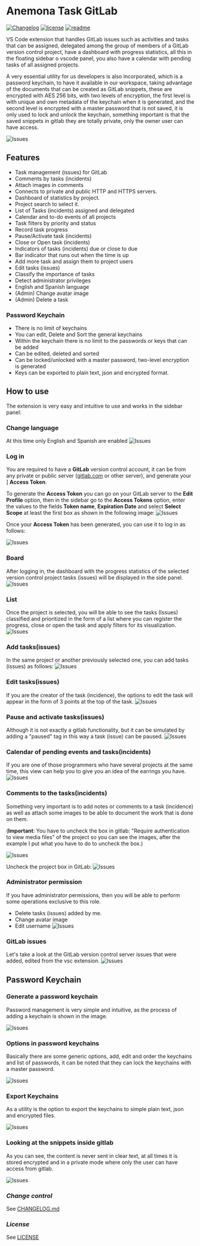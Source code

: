 # **Anemona Task GitLab**
[![Changelog](https://img.shields.io/badge/CHANGELOG-0.1.0-orange)](https://github.com/mygnet/anemona-task/blob/main/CHANGELOG.md)
[![license](https://img.shields.io/badge/LICENSE-MIT-blue)](https://github.com/mygnet/anemona-task/blob/main/LICENSE)
[![readme](https://img.shields.io/badge/README-Spanish-green)](README-es.md)

VS Code extension that handles GitLab issues such as activities and tasks that can be assigned, delegated among the group of members of a GitLab version control project, have a dashboard with progress statistics, all this in the floating sidebar o vscode panel, you also have a calendar with pending tasks of all assigned projects.

A very essential utility for us developers is also incorporated, which is a password keychain, to have it available in our workspace, taking advantage of the documents that can be created as GitLab snippets, these are encrypted with AES 256 bits, with two levels of encryption, the first level is with unique and own metadata of the keychain when it is generated, and the second level is encrypted with a master password that is not saved, it is only used to lock and unlock the keychain, something important is that the saved snippets in gitlab they are totally private, only the owner user can have access.

![Issues](/assets/github/00-dash.gif)


## **Features**
- Task management (issues) for GitLab
- Comments by tasks (incidents)
- Attach images in comments
- Connects to private and public HTTP and HTTPS servers.
- Dashboard of statistics by project.
- Project search to select it.
- List of Tasks (incidents) assigned and delegated
- Calendar and to-do events of all projects
- Task filters by priority and status
- Record task progress
- Pause/Activate task (incidents)
- Close or Open task (incidents)
- Indicators of tasks (incidents) due or close to due
- Bar indicator that runs out when the time is up
- Add more task and assign them to project users
- Edit tasks (issues)
- Classify the importance of tasks
- Detect administrator privileges
- English and Spanish language
- (Admin) Change avatar image
- (Admin) Delete a task

### **Password Keychain**
- There is no limit of keychains
- You can edit, Delete and Sort the general keychains
- Within the keychain there is no limit to the passwords or keys that can be added
- Can be edited, deleted and sorted
- Can be locked/unlocked with a master password, two-level encryption is generated
- Keys can be exported to plain text, json and encrypted format.

## **How ​​to use**

The extension is very easy and intuitive to use and works in the sidebar panel:

### **Change language**
At this time only English and Spanish are enabled
![Issues](/assets/github/03-lang.gif)

### **Log in**
You are required to have a **GitLab** version control account, it can be from any private or public server ([gitlab.com](https://gitlab.com) or other server), and generate your ] **Access Token**.

To generate the **Access Token** you can go on your GitLab server to the **Edit Profile** option, then in the sidebar go to the **Access Tokens** option, enter the values ​​to the fields **Token name**, **Expiration Date** and select **Select Scope** at least the first box as shown in the following image:
![Issues](/assets/github/access-token.gif)

Once your **Access Token** has been generated, you can use it to log in as follows:

![Issues](/assets/github/02-login.gif)

### **Board**
After logging in, the dashboard with the progress statistics of the selected version control project tasks (issues) will be displayed in the side panel.
![Issues](/assets/github/04-dash.gif)

### **List**
Once the project is selected, you will be able to see the tasks (Issues) classified and prioritized in the form of a list where you can register the progress, close or open the task and apply filters for its visualization.
![Issues](/assets/github/05-task.gif)

### **Add tasks(issues)**
In the same project or another previously selected one, you can add tasks (issues) as follows:
![Issues](/assets/github/06-task-new.gif)

### **Edit tasks(issues)**
If you are the creator of the task (incidence), the options to edit the task will appear in the form of 3 points at the top of the task.
![Issues](/assets/github/07-task-edit.gif)

### **Pause and activate tasks(issues)**
Although it is not exactly a gitlab functionality, but it can be simulated by adding a "paused" tag in this way a task (issue) can be paused.
![Issues](/assets/github/08-task-paused.gif)

### **Calendar of pending events and tasks(incidents)**
If you are one of those programmers who have several projects at the same time, this view can help you
to give you an idea of the earrings you have.
![Issues](/assets/github/09-task-events.gif)

### **Comments to the tasks(incidents)**
Something very important is to add notes or comments to a task (incidence) as well as attach some images to be able to document the work that is done on them.

(**Important**: You have to uncheck the box in gitlab: "Require authentication to view media files" of the project so you can see the images, after the example I put what you have to do to uncheck the box.)

![Issues](/assets/github/10-task-comments.gif)

Uncheck the project box in GitLab:
![Issues](/assets/github/12-git-file.gif)
### **Administrator permission**
If you have administrator permissions, then you will be able to perform some operations exclusive to this role.
- Delete tasks (issues) added by me.
- Change avatar image
- Edit username
![Issues](/assets/github/11-admin.gif)

### **GitLab issues**
Let's take a look at the GitLab version control server issues that were added, edited from the vsc extension.
![Issues](/assets/github/issues.jpg)


## **Password Keychain**

### **Generate a password keychain**

Password management is very simple and intuitive, as the process of adding a keychain is shown in the image.

![Issues](/assets/github/k0-add.gif)

### **Options in password keychains**

Basically there are some generic options, add, edit and order the keychains and list of passwords, it can be noted that they can lock the keychains with a master password.

![Issues](/assets/github/k0-options.gif)

### **Export Keychains**

As a utility is the option to export the keychains to simple plain text, json and encrypted files.

![Issues](/assets/github/k0-export.gif)

### **Looking at the snippets inside gitlab**
As you can see, the content is never sent in clear text, at all times it is stored encrypted and in a private mode where only the user can have access from gitlab.

![Issues](/assets/github/k0-gitlab.gif)


### *Change control*

See [CHANGELOG.md](https://github.com/mygnet/anemona-task/blob/main/CHANGELOG.md)

### *License*

See [LICENSE](https://github.com/mygnet/anemona-task/blob/main/LICENCE)